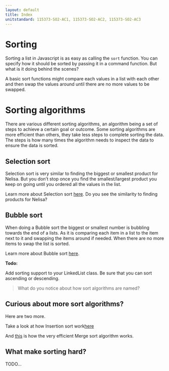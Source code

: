 ```yaml
---
layout: default
title: Index
unitstandard: 115373-SO2-AC1, 115373-SO2-AC2, 115373-SO2-AC3
---
```


# Sorting

Sorting a list in Javascript is as easy as calling the `sort` function. You can specify how it should be sorted by passing it in a command function. But what is it doing behind the scenes?

A basic sort functions might compare each values in a list with each other and then swap the values around until there are no more values to be swapped.

# Sorting algorithms

There are various different sorting algorithms, an algorithm being a set of steps to achieve a certain goal or outcome. Some sorting algorithms are more efficient than others, they take less steps to complete sorting the data. The steps is how many times the algorithm needs to inspect the data to ensure the data is sorted.

## Selection sort

Selection sort is very similar to finding the biggest or smallest product for Nelisa. But you don’t stop once you find the smallest/largest product you keep on going until you ordered all the values in the list.

Learn more about Selection sort [here](https://www.youtube.com/watch?v=f8hXR_Hvybo). Do you see the similarity to finding products for Nelisa?

## Bubble sort

When doing a Bubble sort the biggest or smallest number is bubbling towards the end of a lists. As it is comparing each item in a list to the item next to it and swapping the items around if needed. When there are no more items to swap the list is sorted.

Learn more about Bubble sort [here](https://www.youtube.com/watch?v=Ui97-_n5xjo).

**Todo:**

Add sorting support to your LinkedList class. Be sure that you can sort ascending or descending.


> What do you notice about how sort algorithms are named?

## Curious about more sort algorithms?

Here are two more.

Take a look at how Insertion sort work[here](https://www.youtube.com/watch?v=DFG-XuyPYUQ)

And [this](https://www.youtube.com/watch?v=f8hXR_Hvybo) is how the very efficient Merge sort algorithm works.

## What make sorting hard?

TODO...

